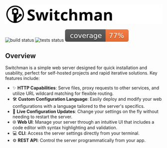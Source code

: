 ![Logo](assets/logo-padded.svg)

![build status](https://github.com/arrowinaknee/switchman/actions/workflows/build.yml/badge.svg) ![tests status](https://github.com/arrowinaknee/switchman/actions/workflows/tests.yml/badge.svg) ![coverage](https://raw.githubusercontent.com/arrowinaknee/switchman/test-coverage-files/.badges/main/coverage.svg)

## Overview

Switchman is a simple web server designed for quick installation and usability, perfect for self-hosted projects and rapid iterative solutions. Key features include:
- ✨ __HTTP Capabilities__: Serve files, proxy requests to other services, and utilize URL wildcard matching for flexible routing.
- 🛠️ __Custom Configuration Language__: Easily deploy and modify your web configurations with a language tailored to the server's specifics.
- 🔁 __Live Configuration Updates__: Change your settings on the fly without needing to restart the server.
- 🌐 __Web UI__: Manage your server through an intuitive UI that includes a code editor with syntax highlighting and validation.
- 💻 __CLI__: Access the server settings directly from your terminal.
- ⚙️ __REST API__: Control the server programmatically from your app.
